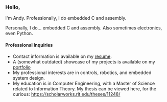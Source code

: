 ### Hello,
I'm Andy. Professionally, I do embedded C and assembly.

Personally, I do... embedded C and assembly. Also sometimes electronics, even Python.


#### Professional Inquiries
 - Contact information is available on my [resume](https://cv.andymeyer.xyz).
 - A (somewhat outdated) showcase of my projects is available on my [portfolio](https://folio.andymeyer.xyz)
 - My professional interests are in controls, robotics, and embedded system design.
 - My education is in Computer Engineering, with a Master of Science related to Information Theory. My thesis can be viewed here, for the curious: https://scholarworks.rit.edu/theses/11248/
